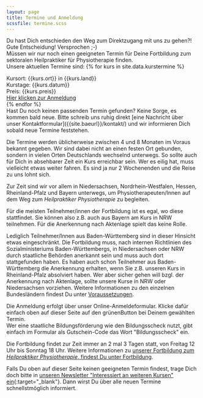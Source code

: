 ```yaml
---
layout: page
title: Termine und Anmeldung
scssfile: termine.scss
---
```

Du hast Dich entschieden den Weg zum Direktzugang mit uns zu gehen?!  
Gute Entscheidung! Versprochen ;-)  
Müssen wir nur noch einen geeigneten Termin für Deine Fortbildung zum sektoralen Heilpraktiker für Physiotherapie finden.  
Unsere aktuellen Termine sind:
{% for kurs in site.data.kurstermine %}
<script type="application/ld+json">
  {% include eventmetadata.json event=kurs %}
  </script>
<div markdown="0" class="kurstermincontainer">
   <div class="kursbackground  {{kurs.color}}"></div>
   <div class="kurstermincontent">
    <span>Kursort: {{kurs.ort}} in {{kurs.land}}</span> <br/>
    <span>Kurstage: {{kurs.datum}}</span> <br/>
    <span>Preis: {{kurs.preis}}</span> <br/>
    <a target="_blank" href="{{kurs.link}}">Hier klicken zur Anmeldung</a>
    </div>
</div>
{% endfor %}
<div class="clearfix"></div>
Hast Du noch keinen passenden Termin gefunden? Keine Sorge, es kommen bald neue.
Bitte schreib uns ruhig direkt [eine Nachricht über unser Kontaktformular]({{site.baeurl}}/kontakt/) und wir informieren Dich sobald neue Termine feststehen.

Die Termine werden üblicherweise zwischen 4 und 8 Monaten im Voraus bekannt gegeben.
Wir sind dabei nicht an einen festen Ort gebunden, sondern in vielen Orten Deutschlands wechselnd unterwegs. So sollte auch für Dich in absehbarer Zeit ein Kurs erreichbar sein. 
Wer es eilig hat, muss vielleicht etwas weiter fahren. Es sind ja nur 2 Wochenenden und die Reise zu uns lohnt sich.


Zur Zeit sind wir vor allem in Niedersachsen, Nordrhein-Westfalen, Hessen, Rheinland-Pfalz und Bayern unterwegs, um Physiotherapeuten/Innen auf dem Weg zum <em>Heilpraktiker Physiotherapie</em> zu begleiten.
 
Für die meisten Teilnehmer/innen der Fortbildung ist es egal, wo diese stattfindet. Sie können also z.B. auch aus Bayern am Kurs in NRW teilnehmen. Für die Anerkennung nach Aktenlage spielt das keine Rolle.


Lediglich Teilnehmer/Innen aus Baden-Württemberg sind in dieser Hinsicht etwas eingeschränkt. 
Die Fortbildung muss, nach internen Richtlinien des Sozialministeriums Baden-Württembergs, in Niedersachsen oder NRW durch staatliche Behörden anerkannt sein und muss auch dort stattgefunden haben. 
Es haben auch schon Teilnehmer aus Baden-Württemberg die Anerkennung erhalten, wenn Sie z.B. unseren Kurs in Rheinland-Pfalz absolviert haben. Wer aber sicher gehen will bzgl. der Anerkennung nach Aktenlage, sollte unsere Kurse in NRW oder Niedersachsen vorziehen. 
Weitere Informationen zu den einzelnen Bundesländern findest Du unter [Voraussetzungen]({{site.baseurl}}/voraussetzungen-und-anerkennung/).

Die Anmeldung erfolgt über unser Online-Anmeldeformular. Klicke dafür einfach oben auf dieser Seite auf den grünenButton bei Deinem gewählten Termin.  
Wer eine staatliche Bildungsförderung wie den Bildungsscheck nutzt, gibt einfach im Formular als Gutschein-Code das Wort "Bildungsscheck" ein.

Die Fortbildung findet zur Zeit immer an 2 mal 3 Tagen statt, von Freitag 12 Uhr bis Sonntag 18 Uhr.
Weitere Informationen zu [unserer Fortbildung zum <em>Heilpraktiker Physiotherapie</em>, findest Du unter Fortbildung]({{site.baseurl}}/fortbildung-zum-heilpraktiker-physiotherapie/).

Falls Du oben auf dieser Seite keinen geeigneten Termin findest, trage Dich doch bitte in [unseren Newsletter "Interessiert an weiteren Kursen" ein](https://www.edoobox.com/de/book/D3.D3.QBhUp2ejQFqSCyQLTPX5QEVOll2hHc7Gg70HtcVF2.hKWYB2.d0mSFORpLbuLj4F2.cnlmlWB9E4B2.VMpZGnqDuRIeNXf/?edref=hppt){:target="_blank"}. Dann wirst Du über alle neuen Termine schnellstmöglich informiert.


